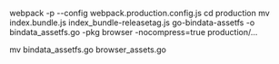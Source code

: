 
webpack -p --config webpack.production.config.js
cd production
mv index.bundle.js index_bundle-releasetag.js
go-bindata-assetfs -o bindata_assetfs.go -pkg browser -nocompress=true production/...

mv bindata_assetfs.go browser_assets.go